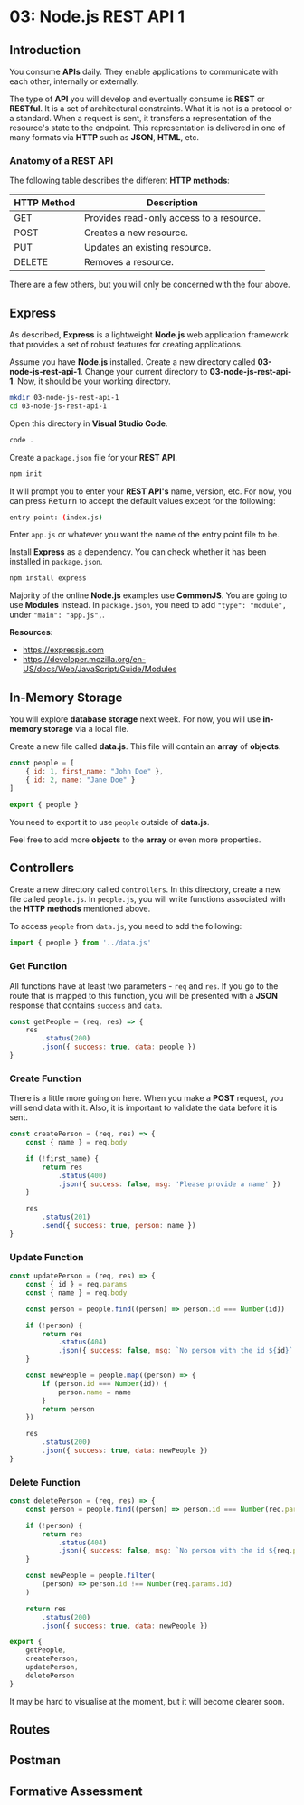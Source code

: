 # 03: Node.js REST API 1

## Introduction

You consume **APIs** daily. They enable applications to communicate with each other, internally or externally.

The type of **API** you will develop and eventually consume is **REST** or **RESTful**. It is a set of architectural constraints. What it is not is a protocol or a standard. When a request is sent, it transfers a representation of the resource's state to the endpoint. This representation is delivered in one of many formats via **HTTP** such as **JSON**, **HTML**, etc.

### Anatomy of a REST API

The following table describes the different **HTTP methods**:

| HTTP Method | Description                              |
| ----------- | ---------------------------------------- |
| GET         | Provides read-only access to a resource. |
| POST        | Creates a new resource.                  |
| PUT         | Updates an existing resource.            |
| DELETE      | Removes a resource.                      |

There are a few others, but you will only be concerned with the four above.

## Express

As described, **Express** is a lightweight **Node.js** web application framework that provides a set of robust features for creating applications.

Assume you have **Node.js** installed. Create a new directory called **03-node-js-rest-api-1**. Change your current directory to **03-node-js-rest-api-1**. Now, it should be your working directory.

```bash
mkdir 03-node-js-rest-api-1
cd 03-node-js-rest-api-1
```

Open this directory in **Visual Studio Code**.

```bash
code .
```

Create a `package.json` file for your **REST API**.

```bash
npm init
```

It will prompt you to enter your **REST API's** name, version, etc. For now, you can press <kbd>Return</kbd> to accept the default values except for the following:

```bash
entry point: (index.js)
```

Enter `app.js` or whatever you want the name of the entry point file to be.

Install **Express** as a dependency. You can check whether it has been installed in `package.json`.

```bash
npm install express
```

Majority of the online **Node.js** examples use **CommonJS**. You are going to use **Modules** instead. In `package.json`, you need to add `"type": "module",` under `"main": "app.js",`.

**Resources:** 
- https://expressjs.com
- https://developer.mozilla.org/en-US/docs/Web/JavaScript/Guide/Modules

## In-Memory Storage

You will explore **database storage** next week. For now, you will use **in-memory storage** via a local file.

Create a new file called **data.js**. This file will contain an **array** of **objects**.

```javascript
const people = [
    { id: 1, first_name: "John Doe" },
    { id: 2, name: "Jane Doe" }
]

export { people }
```

You need to export it to use `people` outside of **data.js**.

Feel free to add more **objects** to the **array** or even more properties.

## Controllers

Create a new directory called `controllers`. In this directory, create a new file called `people.js`. In `people.js`, you will write functions associated with the **HTTP methods** mentioned above.

To access `people` from `data.js`, you need to add the following:

```javascript
import { people } from '../data.js'
```

### Get Function

All functions have at least two parameters - `req` and `res`. If you go to the route that is mapped to this function, you will be presented with a **JSON** response that contains `success` and `data`.

```javascript
const getPeople = (req, res) => {
    res
        .status(200)
        .json({ success: true, data: people })
}
```

### Create Function

There is a little more going on here. When you make a **POST** request, you will send data with it. Also, it is important to validate the data before it is sent.

```javascript
const createPerson = (req, res) => {
    const { name } = req.body

    if (!first_name) {
        return res
            .status(400)
            .json({ success: false, msg: 'Please provide a name' })
    }

    res
        .status(201)
        .send({ success: true, person: name })
}
```

### Update Function

```javascript
const updatePerson = (req, res) => {
    const { id } = req.params
    const { name } = req.body

    const person = people.find((person) => person.id === Number(id))

    if (!person) {
        return res
            .status(404)
            .json({ success: false, msg: `No person with the id ${id}` })
    }

    const newPeople = people.map((person) => {
        if (person.id === Number(id)) {
            person.name = name
        }
        return person
    })

    res
        .status(200)
        .json({ success: true, data: newPeople })
}
```

### Delete Function

```javascript
const deletePerson = (req, res) => {
    const person = people.find((person) => person.id === Number(req.params.id))

    if (!person) {
        return res
            .status(404)
            .json({ success: false, msg: `No person with the id ${req.params.id}` })
    }

    const newPeople = people.filter(
        (person) => person.id !== Number(req.params.id)
    )

    return res
        .status(200)
        .json({ success: true, data: newPeople })
```

```javascript
export {
    getPeople,
    createPerson,
    updatePerson,
    deletePerson
}
```

It may be hard to visualise at the moment, but it will become clearer soon.

## Routes

## Postman

## Formative Assessment
